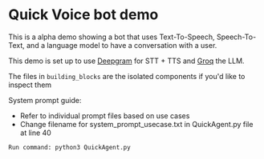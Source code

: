 # Quick Voice bot demo

This is a alpha demo showing a bot that uses Text-To-Speech, Speech-To-Text, and a language model to have a conversation with a user.

This demo is set up to use [Deepgram](www.deepgram.com) for STT + TTS and [Groq](https://groq.com/) the LLM.

The files in `building_blocks` are the isolated components if you'd like to inspect them

System prompt guide:
- Refer to individual prompt files based on use cases
- Change filename for system_prompt_usecase.txt in QuickAgent.py file at line 40

```
Run command: python3 QuickAgent.py
```